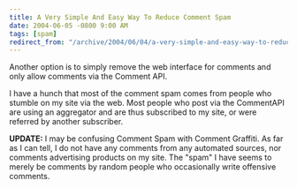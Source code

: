 ```yaml
---
title: A Very Simple And Easy Way To Reduce Comment Spam
date: 2004-06-05 -0800 9:00 AM
tags: [spam]
redirect_from: "/archive/2004/06/04/a-very-simple-and-easy-way-to-reduce-comment-spam.aspx/"
---
```


Another option is to simply remove the web interface for comments and
only allow comments via the Comment API.

I have a hunch that most of the comment spam comes from people who
stumble on my site via the web. Most people who post via the CommentAPI
are using an aggregator and are thus subscribed to my site, or were
referred by another subscriber.

**UPDATE:** I may be confusing Comment Spam with Comment Graffiti. As
far as I can tell, I do not have any comments from any automated
sources, nor comments advertising products on my site. The "spam" I have
seems to merely be comments by random people who occasionally write
offensive comments.

